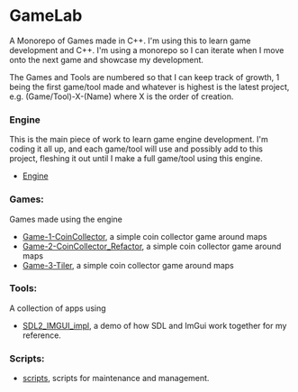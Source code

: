 # GameLab

A Monorepo of Games made in C++. I'm using this to learn game development and C++. I'm using a monorepo so I can iterate when I move onto the next game and showcase my development.

The Games and Tools are numbered so that I can keep track of growth, 1 being the first game/tool made and whatever is highest is the latest project, e.g. \(Game/Tool\)-X-\(Name\) where X is the order of creation.

### Engine
This is the main piece of work to learn game engine development. I'm coding it all up, and each game/tool will use and possibly add to this project, fleshing it out until I make a full game/tool using this engine.
-  [Engine](Engine)

### Games:
Games made using the engine
-  [Game-1-CoinCollector](Games/Game-1-CoinCollector), a simple coin collector game around maps
-  [Game-2-CoinCollector_Refactor](Games/Game-2-CoinCollector_Refactor), a simple coin collector game around maps
-  [Game-3-Tiler](Games/Game-3-Tiler/), a simple coin collector game around maps

### Tools:
A collection of apps using
-  [SDL2_IMGUI_impl](Tools/SDL2_IMGUI_impl/), a demo of how SDL and ImGui work together for my reference.

### Scripts:
-  [scripts](scripts), scripts for maintenance and management.